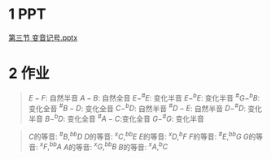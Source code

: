 # 1 PPT
[第三节 变音记号.pptx](https://www.yuque.com/attachments/yuque/0/2022/pptx/12393765/1661510214702-37dcb29d-f35d-4877-b956-ec6672cc9200.pptx)

# 2 作业
> $E-F$: 自然半音
> $A-B$: 自然全音
> $E-^{\#}E$: 变化半音
> $E-^{b}E$: 变化半音
> $^{\#}G-^{b}B$:变化全音
> $^{\#}B-D$: 变化全音
> $C-^{b}D$: 自然半音
> $^{\#} D-E$: 自然半音
> $D-^{\#}D$: 变化半音
> $B-^bD$: 变化全音
> $^{\#}A-C:$变化全音
> $G-^{\#} G$: 变化半音 


> $C$的等音: $^{\#} B, ^{bb}D$
> $D$的等音: $^{x} C, ^{bb} E$
> $E$的等音: $^{x} D, ^b F$
> $F$的等音: $^{\#} E, ^{bb} G$
> $G$的等音: $^{x}F, ^{bb}A$
> $A$的等音: $^{x}G, ^{bb}B$
> $B$的等音: $^{x}A, ^b C$

